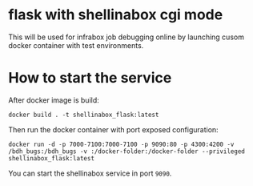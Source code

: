 # flask with shellinabox cgi mode
This will be used for infrabox job debugging online by launching cusom docker container with test environments.

# How to start the service
After docker image is build:
```
docker build . -t shellinabox_flask:latest
```

Then run the docker container with port exposed configuration:

```
docker run -d -p 7000-7100:7000-7100 -p 9090:80 -p 4300:4200 -v /bdh_bugs:/bdh_bugs -v :/docker-folder:/docker-folder --privileged shellinabox_flask:latest
```

You can start the shellinabox service in port `9090`.


